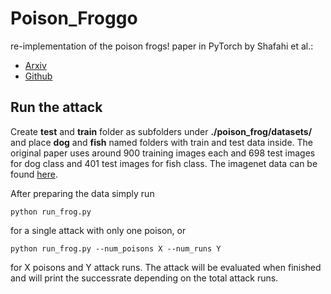 # Poison_Froggo
re-implementation of the poison frogs! paper in PyTorch by Shafahi et al.:
* [Arxiv](https://arxiv.org/abs/1804.00792)
* [Github](https://github.com/ashafahi/inceptionv3-transferLearn-poison)

## Run the attack
Create **test** and **train** folder as subfolders under **./poison_frog/datasets/** and place **dog** and **fish** named folders with train and test data inside. The original paper uses around 900 training images each and 698 test images for dog class and 401 test images for fish class.
The imagenet data can be found [here](https://www.kaggle.com/c/imagenet-object-localization-challenge).

After preparing the data simply run
```python3
python run_frog.py
```
for a single attack with only one poison, or
```python3
python run_frog.py --num_poisons X --num_runs Y
```
for X poisons and Y attack runs. The attack will be evaluated when finished and will print the successrate depending on the total attack runs.

